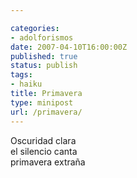 ```yaml
---

categories:
- adolforismos
date: 2007-04-10T16:00:00Z
published: true
status: publish
tags:
- haiku
title: Primavera
type: minipost
url: /primavera/
---
```


Oscuridad clara<br>
el silencio canta<br>
primavera extraña
